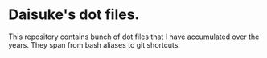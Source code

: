 # Daisuke's dot files.

This repository contains bunch of dot files that I have accumulated over the years. They span from bash aliases to git shortcuts.
